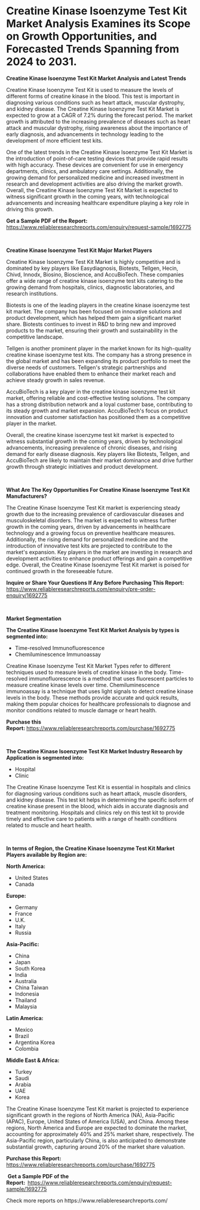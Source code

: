 <p><h1>Creatine Kinase Isoenzyme Test Kit Market Analysis Examines its Scope on Growth Opportunities, and Forecasted Trends Spanning from 2024 to 2031.</h1></p><p><strong>Creatine Kinase Isoenzyme Test Kit Market Analysis and Latest Trends</strong></p>
<p><p>Creatine Kinase Isoenzyme Test Kit is used to measure the levels of different forms of creatine kinase in the blood. This test is important in diagnosing various conditions such as heart attack, muscular dystrophy, and kidney disease. The Creatine Kinase Isoenzyme Test Kit Market is expected to grow at a CAGR of 7.2% during the forecast period. The market growth is attributed to the increasing prevalence of diseases such as heart attack and muscular dystrophy, rising awareness about the importance of early diagnosis, and advancements in technology leading to the development of more efficient test kits.</p><p>One of the latest trends in the Creatine Kinase Isoenzyme Test Kit Market is the introduction of point-of-care testing devices that provide rapid results with high accuracy. These devices are convenient for use in emergency departments, clinics, and ambulatory care settings. Additionally, the growing demand for personalized medicine and increased investment in research and development activities are also driving the market growth. Overall, the Creatine Kinase Isoenzyme Test Kit Market is expected to witness significant growth in the coming years, with technological advancements and increasing healthcare expenditure playing a key role in driving this growth.</p></p>
<p><strong>Get a Sample PDF of the Report:&nbsp;</strong> <a href="https://www.reliableresearchreports.com/enquiry/request-sample/1692775">https://www.reliableresearchreports.com/enquiry/request-sample/1692775</a></p>
<p>&nbsp;</p>
<p><strong>Creatine Kinase Isoenzyme Test Kit Major Market Players</strong></p>
<p><p>Creatine Kinase Isoenzyme Test Kit Market is highly competitive and is dominated by key players like Easydiagnosis, Biotests, Tellgen, Hecin, Chivd, Innodx, Biosino, Bioscience, and AccuBioTech. These companies offer a wide range of creatine kinase isoenzyme test kits catering to the growing demand from hospitals, clinics, diagnostic laboratories, and research institutions.</p><p>Biotests is one of the leading players in the creatine kinase isoenzyme test kit market. The company has been focused on innovative solutions and product development, which has helped them gain a significant market share. Biotests continues to invest in R&D to bring new and improved products to the market, ensuring their growth and sustainability in the competitive landscape.</p><p>Tellgen is another prominent player in the market known for its high-quality creatine kinase isoenzyme test kits. The company has a strong presence in the global market and has been expanding its product portfolio to meet the diverse needs of customers. Tellgen's strategic partnerships and collaborations have enabled them to enhance their market reach and achieve steady growth in sales revenue.</p><p>AccuBioTech is a key player in the creatine kinase isoenzyme test kit market, offering reliable and cost-effective testing solutions. The company has a strong distribution network and a loyal customer base, contributing to its steady growth and market expansion. AccuBioTech's focus on product innovation and customer satisfaction has positioned them as a competitive player in the market.</p><p>Overall, the creatine kinase isoenzyme test kit market is expected to witness substantial growth in the coming years, driven by technological advancements, increasing prevalence of chronic diseases, and rising demand for early disease diagnosis. Key players like Biotests, Tellgen, and AccuBioTech are likely to maintain their market dominance and drive further growth through strategic initiatives and product development.</p></p>
<p>&nbsp;</p>
<p><strong>What Are The Key Opportunities For Creatine Kinase Isoenzyme Test Kit Manufacturers?</strong></p>
<p><p>The Creatine Kinase Isoenzyme Test Kit market is experiencing steady growth due to the increasing prevalence of cardiovascular diseases and musculoskeletal disorders. The market is expected to witness further growth in the coming years, driven by advancements in healthcare technology and a growing focus on preventive healthcare measures. Additionally, the rising demand for personalized medicine and the introduction of innovative test kits are projected to contribute to the market's expansion. Key players in the market are investing in research and development activities to enhance product offerings and gain a competitive edge. Overall, the Creatine Kinase Isoenzyme Test Kit market is poised for continued growth in the foreseeable future.</p></p>
<p><strong>Inquire or Share Your Questions If Any Before Purchasing This Report:</strong> <a href="https://www.reliableresearchreports.com/enquiry/pre-order-enquiry/1692775">https://www.reliableresearchreports.com/enquiry/pre-order-enquiry/1692775</a></p>
<p>&nbsp;</p>
<p><strong>Market Segmentation</strong></p>
<p><strong>The Creatine Kinase Isoenzyme Test Kit Market Analysis by types is segmented into:</strong></p>
<p><ul><li>Time-resolved Immunofluorescence</li><li>Chemiluminescence Immunoassay</li></ul></p>
<p><p>Creatine Kinase Isoenzyme Test Kit Market Types refer to different techniques used to measure levels of creatine kinase in the body. Time-resolved immunofluorescence is a method that uses fluorescent particles to measure creatine kinase levels over time. Chemiluminescence immunoassay is a technique that uses light signals to detect creatine kinase levels in the body. These methods provide accurate and quick results, making them popular choices for healthcare professionals to diagnose and monitor conditions related to muscle damage or heart health.</p></p>
<p><strong>Purchase this Report:&nbsp;</strong><a href="https://www.reliableresearchreports.com/purchase/1692775">https://www.reliableresearchreports.com/purchase/1692775</a></p>
<p>&nbsp;</p>
<p><strong>The Creatine Kinase Isoenzyme Test Kit Market Industry Research by Application is segmented into:</strong></p>
<p><ul><li>Hospital</li><li>Clinic</li></ul></p>
<p><p>The Creatine Kinase Isoenzyme Test Kit is essential in hospitals and clinics for diagnosing various conditions such as heart attack, muscle disorders, and kidney disease. This test kit helps in determining the specific isoform of creatine kinase present in the blood, which aids in accurate diagnosis and treatment monitoring. Hospitals and clinics rely on this test kit to provide timely and effective care to patients with a range of health conditions related to muscle and heart health.</p></p>
<p>&nbsp;</p>
<p><strong>In terms of Region, the Creatine Kinase Isoenzyme Test Kit Market Players available by Region are:</strong></p>
<p>
    <p> <strong> North America: </strong>
        <ul>
            <li>United States</li>
            <li>Canada</li>
        </ul>
        </p> 
    <p> <strong> Europe: </strong>
        <ul>
            <li>Germany</li>
            <li>France</li>
            <li>U.K.</li>
            <li>Italy</li>
            <li>Russia</li>
        </ul>
        </p> 
    <p> <strong> Asia-Pacific: </strong>
        <ul>
            <li>China</li>
            <li>Japan</li>
            <li>South Korea</li>
            <li>India</li>
            <li>Australia</li>
            <li>China Taiwan</li>
            <li>Indonesia</li>
            <li>Thailand</li>
            <li>Malaysia</li>
        </ul>
        </p> 
    <p> <strong> Latin America: </strong>
        <ul>
            <li>Mexico</li>
            <li>Brazil</li>
            <li>Argentina Korea</li>
            <li>Colombia</li>
        </ul>
        </p> 
    <p> <strong> Middle East & Africa: </strong>
        <ul>
            <li>Turkey</li>
            <li>Saudi</li>
            <li>Arabia</li>
            <li>UAE</li>
            <li>Korea</li>
        </ul>
    </p>
    </p>
<p><p>The Creatine Kinase Isoenzyme Test Kit market is projected to experience significant growth in the regions of North America (NA), Asia-Pacific (APAC), Europe, United States of America (USA), and China. Among these regions, North America and Europe are expected to dominate the market, accounting for approximately 40% and 25% market share, respectively. The Asia-Pacific region, particularly China, is also anticipated to demonstrate substantial growth, capturing around 20% of the market share valuation.</p></p>
<p><strong>Purchase this Report: </strong><a href="https://www.reliableresearchreports.com/purchase/1692775">https://www.reliableresearchreports.com/purchase/1692775</a></p>
<p>&nbsp;<strong>Get a Sample PDF of the Report:&nbsp;&nbsp;</strong><a href="https://www.reliableresearchreports.com/enquiry/request-sample/1692775">https://www.reliableresearchreports.com/enquiry/request-sample/1692775</a></p>
<p><strong></strong></p>
<p>Check more reports on https://www.reliableresearchreports.com/</p>